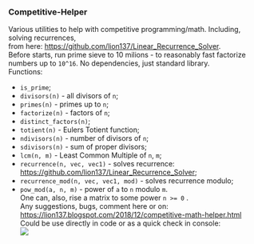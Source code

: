 
### Competitive-Helper
Various utilities to help with competitive programming/math. Including, solving recurrences,    
from here: https://github.com/lion137/Linear_Recurrence_Solver.      
Before starts, run prime sieve to 10 milions - to reasonably fast factorize numbers up to ```10^16```. No dependencies, just standard library.              
Functions:
- ```is_prime```;    
- ```divisors(n)``` - all divisors of ```n```;    
-  ```primes(n)``` - primes up to ```n```;    
- ```factorize(n)``` - factors of ```n```;     
- ```distinct_factors(n)```;     
- ```totient(n)``` - Eulers Totient function;     
- ```ndivisors(n)``` - number of divisors of ```n```;     
- ```sdivisors(n)``` - sum of proper divisors;    
- ```lcm(n, m)``` - Least Common Multiple of ```n```, ```m```;     
- ```recurrence(n, vec, vec1)``` - solves recurrence: https://github.com/lion137/Linear_Recurrence_Solver;     
- ```recurrence_mod(n, vec, vec1, mod)``` - solves recurrence modulo;     
- ```pow_mod(a, n, m)``` - power of ```a``` to ```n``` modulo ```m```.     
One can, also, rise a matrix to some power ```n >= 0``` .     
Any suggestions, bugs, comment here or on: https://lion137.blogspot.com/2018/12/competitive-math-helper.html     
Could be use directly in code or as a quick check in console:    
<a href="https://asciinema.org/a/218695" target="_blank"><img src="https://asciinema.org/a/218695.svg" /></a>



